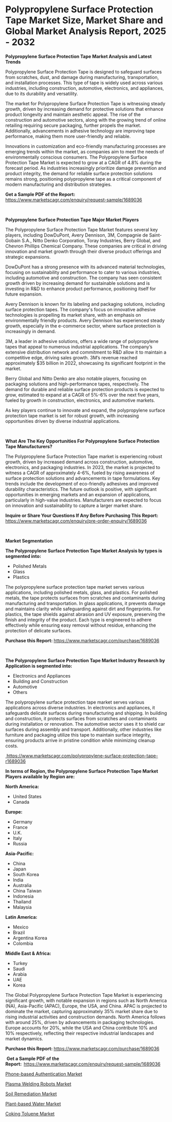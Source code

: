 <p><h1>Polypropylene Surface Protection Tape Market Size, Market Share and Global Market Analysis Report, 2025 - 2032</h1></p><p><strong>Polypropylene Surface Protection Tape Market Analysis and Latest Trends</strong></p>
<p><p>Polypropylene Surface Protection Tape is designed to safeguard surfaces from scratches, dust, and damage during manufacturing, transportation, and installation processes. This type of tape is widely used across various industries, including construction, automotive, electronics, and appliances, due to its durability and versatility.</p><p>The market for Polypropylene Surface Protection Tape is witnessing steady growth, driven by increasing demand for protective solutions that enhance product longevity and maintain aesthetic appeal. The rise of the construction and automotive sectors, along with the growing trend of online retailing requiring secure packaging, further propels the market. Additionally, advancements in adhesive technology are improving tape performance, making them more user-friendly and reliable.</p><p>Innovations in customization and eco-friendly manufacturing processes are emerging trends within the market, as companies aim to meet the needs of environmentally conscious consumers. The Polypropylene Surface Protection Tape Market is expected to grow at a CAGR of 4.8% during the forecast period. As industries increasingly prioritize damage prevention and product integrity, the demand for reliable surface protection solutions remains strong, positioning polypropylene tape as a critical component of modern manufacturing and distribution strategies.</p></p>
<p><strong>Get a Sample PDF of the Report:&nbsp;</strong> <a href="https://www.marketscagr.com/enquiry/request-sample/1689036?utm_campaign=1097&utm_medium=2&utm_source=Github&utm_content=ia&utm_term=06012025&utm_id=polypropylene-surface-protection-tape">https://www.marketscagr.com/enquiry/request-sample/1689036</a></p>
<p>&nbsp;</p>
<p><strong>Polypropylene Surface Protection Tape Major Market Players</strong></p>
<p><p>The Polypropylene Surface Protection Tape Market features several key players, including DowDuPont, Avery Dennison, 3M, Compagnie de Saint-Gobain S.A., Nitto Denko Corporation, Toray Industries, Berry Global, and Chevron Phillips Chemical Company. These companies are critical in driving innovation and market growth through their diverse product offerings and strategic expansions.</p><p>DowDuPont has a strong presence with its advanced material technologies, focusing on sustainability and performance to cater to various industries, including automotive and construction. The company has seen consistent growth driven by increasing demand for sustainable solutions and is investing in R&D to enhance product performance, positioning itself for future expansion.</p><p>Avery Dennison is known for its labeling and packaging solutions, including surface protection tapes. The company's focus on innovative adhesive technologies is propelling its market share, with an emphasis on environmentally friendly products. Avery Dennison has experienced steady growth, especially in the e-commerce sector, where surface protection is increasingly in demand.</p><p>3M, a leader in adhesive solutions, offers a wide range of polypropylene tapes that appeal to numerous industrial applications. The company’s extensive distribution network and commitment to R&D allow it to maintain a competitive edge, driving sales growth. 3M’s revenue reached approximately $35 billion in 2022, showcasing its significant footprint in the market.</p><p>Berry Global and Nitto Denko are also notable players, focusing on packaging solutions and high-performance tapes, respectively. The demand for durable and reliable surface protection products is expected to grow, estimated to expand at a CAGR of 5%-6% over the next five years, fueled by growth in construction, electronics, and automotive markets.</p><p>As key players continue to innovate and expand, the polypropylene surface protection tape market is set for robust growth, with increasing opportunities driven by diverse industrial applications.</p></p>
<p>&nbsp;</p>
<p><strong>What Are The Key Opportunities For Polypropylene Surface Protection Tape Manufacturers?</strong></p>
<p><p>The Polypropylene Surface Protection Tape market is experiencing robust growth, driven by increased demand across construction, automotive, electronics, and packaging industries. In 2023, the market is projected to witness a CAGR of approximately 4-6%, fueled by rising awareness of surface protection solutions and advancements in tape formulations. Key trends include the development of eco-friendly adhesives and improved durability characteristics. The future outlook is positive, with significant opportunities in emerging markets and an expansion of applications, particularly in high-value industries. Manufacturers are expected to focus on innovation and sustainability to capture a larger market share.</p></p>
<p><strong>Inquire or Share Your Questions If Any Before Purchasing This Report:</strong> <a href="https://www.marketscagr.com/enquiry/pre-order-enquiry/1689036?utm_campaign=1097&utm_medium=2&utm_source=Github&utm_content=ia&utm_term=06012025&utm_id=polypropylene-surface-protection-tape">https://www.marketscagr.com/enquiry/pre-order-enquiry/1689036</a></p>
<p>&nbsp;</p>
<p><strong>Market Segmentation</strong></p>
<p><strong>The Polypropylene Surface Protection Tape Market Analysis by types is segmented into:</strong></p>
<p><ul><li>Polished Metals</li><li>Glass</li><li>Plastics</li></ul></p>
<p><p>The polypropylene surface protection tape market serves various applications, including polished metals, glass, and plastics. For polished metals, the tape protects surfaces from scratches and contaminants during manufacturing and transportation. In glass applications, it prevents damage and maintains clarity while safeguarding against dirt and fingerprints. For plastics, the tape shields against abrasion and UV exposure, preserving the finish and integrity of the product. Each type is engineered to adhere effectively while ensuring easy removal without residue, enhancing the protection of delicate surfaces.</p></p>
<p><strong>Purchase this Report:&nbsp;</strong><a href="https://www.marketscagr.com/purchase/1689036?utm_campaign=1097&utm_medium=2&utm_source=Github&utm_content=ia&utm_term=06012025&utm_id=polypropylene-surface-protection-tape">https://www.marketscagr.com/purchase/1689036</a></p>
<p>&nbsp;</p>
<p><strong>The Polypropylene Surface Protection Tape Market Industry Research by Application is segmented into:</strong></p>
<p><ul><li>Electronics and Appliances</li><li>Building and Construction</li><li>Automotive</li><li>Others</li></ul></p>
<p><p>The polypropylene surface protection tape market serves various applications across diverse industries. In electronics and appliances, it safeguards delicate surfaces during manufacturing and shipping. In building and construction, it protects surfaces from scratches and contaminants during installation or renovation. The automotive sector uses it to shield car surfaces during assembly and transport. Additionally, other industries like furniture and packaging utilize this tape to maintain surface integrity, ensuring products arrive in pristine condition while minimizing cleanup costs.</p></p>
<p><a href="https://www.marketscagr.com/polypropylene-surface-protection-tape-r1689036?utm_campaign=1097&utm_medium=2&utm_source=Github&utm_content=ia&utm_term=06012025&utm_id=polypropylene-surface-protection-tape">&nbsp;https://www.marketscagr.com/polypropylene-surface-protection-tape-r1689036</a></p>
<p><strong>In terms of Region, the Polypropylene Surface Protection Tape Market Players available by Region are:</strong></p>
<p>
    <p> <strong> North America: </strong>
        <ul>
            <li>United States</li>
            <li>Canada</li>
        </ul>
        </p> 
    <p> <strong> Europe: </strong>
        <ul>
            <li>Germany</li>
            <li>France</li>
            <li>U.K.</li>
            <li>Italy</li>
            <li>Russia</li>
        </ul>
        </p> 
    <p> <strong> Asia-Pacific: </strong>
        <ul>
            <li>China</li>
            <li>Japan</li>
            <li>South Korea</li>
            <li>India</li>
            <li>Australia</li>
            <li>China Taiwan</li>
            <li>Indonesia</li>
            <li>Thailand</li>
            <li>Malaysia</li>
        </ul>
        </p> 
    <p> <strong> Latin America: </strong>
        <ul>
            <li>Mexico</li>
            <li>Brazil</li>
            <li>Argentina Korea</li>
            <li>Colombia</li>
        </ul>
        </p> 
    <p> <strong> Middle East & Africa: </strong>
        <ul>
            <li>Turkey</li>
            <li>Saudi</li>
            <li>Arabia</li>
            <li>UAE</li>
            <li>Korea</li>
        </ul>
    </p>
    </p>
<p><p>The Global Polypropylene Surface Protection Tape Market is experiencing significant growth, with notable expansion in regions such as North America (NA), Asia-Pacific (APAC), Europe, the USA, and China. APAC is projected to dominate the market, capturing approximately 35% market share due to rising industrial activities and construction demands. North America follows with around 25%, driven by advancements in packaging technologies. Europe accounts for 20%, while the USA and China contribute 10% and 10% respectively, reflecting their respective industrial landscapes and market dynamics.</p></p>
<p><strong>Purchase this Report: </strong><a href="https://www.marketscagr.com/purchase/1689036?utm_campaign=1097&utm_medium=2&utm_source=Github&utm_content=ia&utm_term=06012025&utm_id=polypropylene-surface-protection-tape">https://www.marketscagr.com/purchase/1689036</a></p>
<p>&nbsp;<strong>Get a Sample PDF of the Report:&nbsp;&nbsp;</strong><a href="https://www.marketscagr.com/enquiry/request-sample/1689036?utm_campaign=1097&utm_medium=2&utm_source=Github&utm_content=ia&utm_term=06012025&utm_id=polypropylene-surface-protection-tape">https://www.marketscagr.com/enquiry/request-sample/1689036</a></p>
<p><strong></strong></p>
<p><p><a href="https://www.linkedin.com/pulse/comprehending-rapid-growth-global-phone-based-authentication-jzupf?utm_campaign=1097&utm_medium=2&utm_source=Github&utm_content=ia&utm_term=06012025&utm_id=polypropylene-surface-protection-tape">Phone-based Authentication Market</a></p><p><a href="https://www.linkedin.com/pulse/plasma-welding-robots-market-analysis-from-2025-2032-size-9zzsf?utm_campaign=1097&utm_medium=2&utm_source=Github&utm_content=ia&utm_term=06012025&utm_id=polypropylene-surface-protection-tape">Plasma Welding Robots Market</a></p><p><a href="https://github.com/rosalinebhakta48/Market-Research-Report-List-1/blob/main/soil-remediation-market.md?utm_campaign=1097&utm_medium=2&utm_source=Github&utm_content=ia&utm_term=06012025&utm_id=polypropylene-surface-protection-tape">Soil Remediation Market</a></p><p><a href="https://www.linkedin.com/pulse/plant-based-water-market-outlook-projected-growth-6-cagr-xwtsf?utm_campaign=1097&utm_medium=2&utm_source=Github&utm_content=ia&utm_term=06012025&utm_id=polypropylene-surface-protection-tape">Plant-based Water Market</a></p><p><a href="https://github.com/nathaliehurles7142/Market-Research-Report-List-1/blob/main/coking-toluene-market.md?utm_campaign=1097&utm_medium=2&utm_source=Github&utm_content=ia&utm_term=06012025&utm_id=polypropylene-surface-protection-tape">Coking Toluene Market</a></p></p>